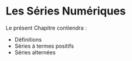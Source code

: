 Les Séries Numériques
=======================
Le présent Chapitre contiendra :

- Définitions
- Séries à termes positifs
- Séries alternées




